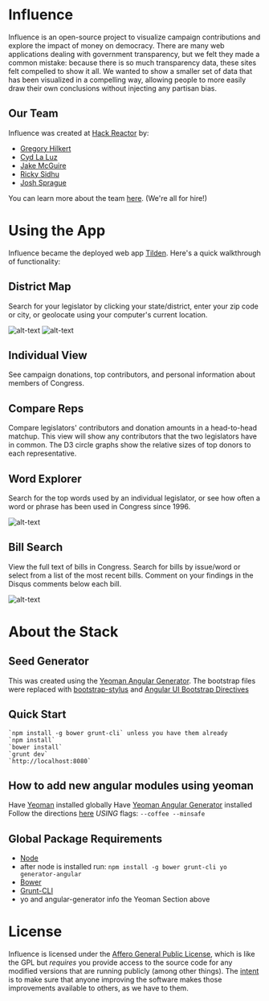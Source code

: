Influence
=========
Influence is an open-source project to visualize campaign contributions and explore the impact of money on democracy. There are many web applications dealing with government transparency, but we felt they made a common mistake: because there is so much transparency data, these sites felt compelled to show it all. We wanted to show a smaller set of data that has been visualized in a compelling way, allowing people to more easily draw their own conclusions without injecting any partisan bias.

Our Team
--------
Influence was created at [Hack Reactor](http://www.hackreactor.com) by:
* [Gregory Hilkert](https://github.com/EpiphanyMachine)
* [Cyd La Luz](https://github.com/quetzaluz)
* [Jake McGuire](https://github.com/eastbayjake)
* [Ricky Sidhu](https://github.com/riksidhu)
* [Josh Sprague](https://github.com/joshsprague)

You can learn more about the team [here](http://www.tildenapp.com/#/about). (We're all for hire!)

Using the App
=============
Influence became the deployed web app [Tilden](http://www.tildenapp.com). Here's a quick walkthrough of functionality:

District Map
------------
Search for your legislator by clicking your state/district, enter your zip code or city, or geolocate using your computer's current location.

![alt-text](https://raw.github.com/IdeaHaven/influence/master/screenshots/districtmap1.png "District Map: Detail View")
![alt-text](https://raw.github.com/IdeaHaven/influence/master/screenshots/districtmap2.png "District Map: Search the US")

Individual View
---------------
See campaign donations, top contributors, and personal information about members of Congress.

Compare Reps
------------
Compare legislators' contributors and donation amounts in a head-to-head matchup. This view will show any contributors that the two legislators have in common. The D3 circle graphs show the relative sizes of top donors to each representative.

Word Explorer
-------------
Search for the top words used by an individual legislator, or see how often a word or phrase has been used in Congress since 1996.

![alt-text](https://raw.github.com/IdeaHaven/influence/master/screenshots/words1.png "Word Explorer: See Speech Trends")

Bill Search
-----------
View the full text of bills in Congress. Search for bills by issue/word or select from a list of the most recent bills. Comment on your findings in the Disqus comments below each bill.

![alt-text](https://raw.github.com/IdeaHaven/influence/master/screenshots/bills1.png "Bill Search: Find by issue")


About the Stack
===============

Seed Generator
--------------
This was created using the [Yeoman Angular Generator](https://github.com/yeoman/generator-angular).  The bootstrap files were replaced with [bootstrap-stylus](https://github.com/Acquisio/bootstrap-stylus) and [Angular UI Bootstrap Directives](http://angular-ui.github.io/bootstrap/)

Quick Start
-----------
    `npm install -g bower grunt-cli` unless you have them already
    `npm install`
    `bower install`
    `grunt dev`
    `http://localhost:8080`

How to add new angular modules using yeoman
-------------------------------------------
Have [Yeoman](http://yeoman.io/) installed globally
Have [Yeoman Angular Generator](https://github.com/yeoman/generator-angular) installed
Follow the directions [here](https://github.com/yeoman/generator-angular) *USING* flags: `--coffee --minsafe`

Global Package Requirements
---------------------------
* [Node](http://nodejs.org/)
* after node is installed run: `npm install -g bower grunt-cli yo generator-angular`
 * [Bower](http://bower.io/)
 * [Grunt-CLI](http://gruntjs.com/)
 * yo and angular-generator info the Yeoman Section above

License
=========
Influence is licensed under the [Affero General Public License](LICENSE), which is like the GPL but *requires* you provide access to the source code for any modified versions that are running publicly (among other things). The [intent](http://www.gnu.org/licenses/why-affero-gpl.html) is to make sure that anyone improving the software makes those improvements available to others, as we have to them.

